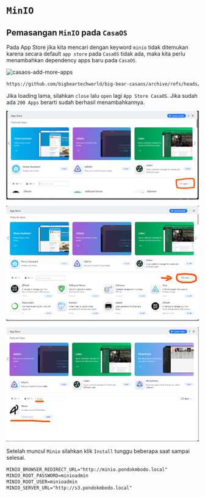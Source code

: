 # `MinIO`

## Pemasangan `MinIO` pada `CasaOS`

Pada App Store jika kita mencari dengan keyword `minio` tidak ditemukan karena secara default `app store` pada `CasaOS` tidak ada, maka kita perlu menambahkan dependency apps baru pada `CasaOS`.

![casaos-add-more-apps](attachments/casaos-add-more-apps.gif)

```txt
https://github.com/bigbeartechworld/big-bear-casaos/archive/refs/heads/master.zip
```

Jika loading lama, silahkan `close` lalu `open` lagi `App Store CasaOS`. Jika sudah ada `200 Apps` berarti sudah berhasil menambahkannya.

![01-minio-intro-91-apps](attachments/01-minio-intro-91-apps.png)

![01-minio-intro-200-apps](attachments/01-minio-intro-200-apps.png)

![01-minio-intro-search](attachments/01-minio-intro-search.png)

Setelah muncul `Minio` silahkan klik `Install` tunggu beberapa saat sampai selesai. 

```text
MINIO_BROWSER_REDIRECT_URL="http://minio.pondokmbodo.local"
MINIO_ROOT_PASSWORD=minioadmin
MINIO_ROOT_USER=minioadmin
MINIO_SERVER_URL="http://s3.pondokmbodo.local"
```

